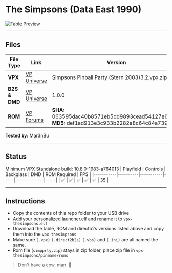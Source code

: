 # The Simpsons (Data East 1990) 

![Table Preview](https://vpuniverse.com/screenshots/monthly_2022_04/Desktop.png.b943088787eb95c534fe615d8adaf46d.png)

---

## Files
| File Type | Link | Version | Author | 
|-----------|--------|----------|--------------|
| **VPX** | [VP Universe](https://vpuniverse.com/files/file/11621-the-simpsons-data-east-1990-drakkon-mod-11/)  | Simpsons Pinball Party (Stern 2003)3.2.vpx.zip | [drakkon](https://vpuniverse.com/profile/51568-drakkon/) |
| **B2S & DMD** | [VP Universe](https://vpuniverse.com/files/file/11958-the-simpsons-data-east-1990-b2s-with-full-dmd/) | 1.0.0 | [Hauntfreaks](https://vpuniverse.com/profile/5216-hauntfreaks/) |
| **ROM** | [VP Forums](https://www.vpforums.org/index.php?app=downloads&showfile=824) | **SHA:** 063595dac40b8571eb5dd9893cead54127e67b87 <br /> **MD5:** def1ad913e3c933b2282a8c64c84a739 | [destruk](https://www.vpforums.org/index.php?showuser=5) |


**Tested by:** Mar3nBu

---


## Status 

Minimum VPX Standalone build: 10.8.0-1983-a764013
| Playfield | Controls | Backglass | DMD | ROM Required | FPS | 
|-----------|----------|-----------|-----|--------------|-----|
| :white_check_mark: | :white_check_mark: | :white_check_mark: | :white_check_mark: | :white_check_mark: | 35 |

---

## Instructions

- Copy the contents of this repo folder to your USB drive
- Add your personalized launcher.elf and rename it to `vpx-thesimpsons.elf`
- Download the table, ROM and directb2s versions listed above and copy them into the `vpx-thesimpsons`
- Make sure `(.vpx)` `(.direct2b2s)` `(.vbs)` and `(.ini)` are all named the same. 
- Rom file (`simpprty.zip`) stays in zip folder, place zip file in `vpx-thesimpsons/pinmame/roms`
> Don't have a cow, man. 🐄
